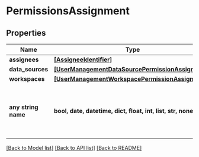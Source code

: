 # PermissionsAssignment


## Properties
Name | Type | Description | Notes
------------ | ------------- | ------------- | -------------
**assignees** | [**[AssigneeIdentifier]**](AssigneeIdentifier.md) |  | 
**data_sources** | [**[UserManagementDataSourcePermissionAssignment]**](UserManagementDataSourcePermissionAssignment.md) |  | [optional] 
**workspaces** | [**[UserManagementWorkspacePermissionAssignment]**](UserManagementWorkspacePermissionAssignment.md) |  | [optional] 
**any string name** | **bool, date, datetime, dict, float, int, list, str, none_type** | any string name can be used but the value must be the correct type | [optional]

[[Back to Model list]](../README.md#documentation-for-models) [[Back to API list]](../README.md#documentation-for-api-endpoints) [[Back to README]](../README.md)


